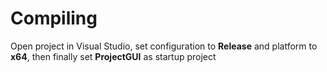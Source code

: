 # Compiling

Open project in Visual Studio, set configuration to **Release** and platform to **x64**, then finally set **ProjectGUI** as startup project
